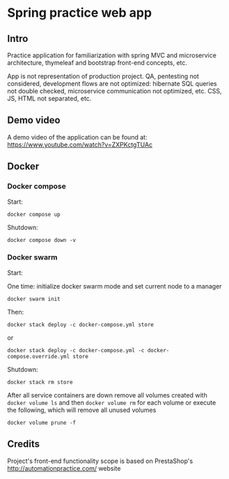 # Spring practice web app
## Intro
Practice application for familiarization with spring MVC and microservice architecture, 
thymeleaf and bootstrap front-end concepts, etc. 

App is not representation of production project. QA, pentesting not considered, 
development flows are not optimized: hibernate SQL queries not double checked, 
microservice communication not optimized, etc. CSS, JS, HTML not separated, etc.

## Demo video
A demo video of the application can be found at:
https://www.youtube.com/watch?v=ZXPKctgTUAc

## Docker
### Docker compose
Start:

    docker compose up

Shutdown:

    docker compose down -v

### Docker swarm

Start:

One time: initialize docker swarm mode and set current node to a manager

    docker swarm init

Then:

    docker stack deploy -c docker-compose.yml store
or

    docker stack deploy -c docker-compose.yml -c docker-compose.override.yml store

Shutdown:

    docker stack rm store

After all service containers are down remove all volumes created with `docker volume ls` and then `docker volume rm` 
for each volume or execute the following, which will remove all unused volumes

    docker volume prune -f


## Credits
Project's front-end functionality scope is based on PrestaShop's 
http://automationpractice.com/ website